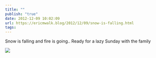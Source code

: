 ```yaml
---
title: ""
publish: "true"
date: 2012-12-09 10:02:09
url: https://ericmwalk.blog/2012/12/09/snow-is-falling.html
tags: 
---
```


Snow is falling and fire is going.. Ready for a lazy Sunday with the family

![](https://ericmwalk.blog/uploads/2022/f99356758c.jpg)